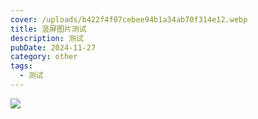 ```yaml
---
cover: /uploads/b422f4f07cebee94b1a34ab70f314e12.webp
title: 竖屏图片测试
description: 测试
pubDate: 2024-11-27
category: other
tags:
  - 测试
---
```

![](/uploads/b422f4f07cebee94b1a34ab70f314e12.webp)
